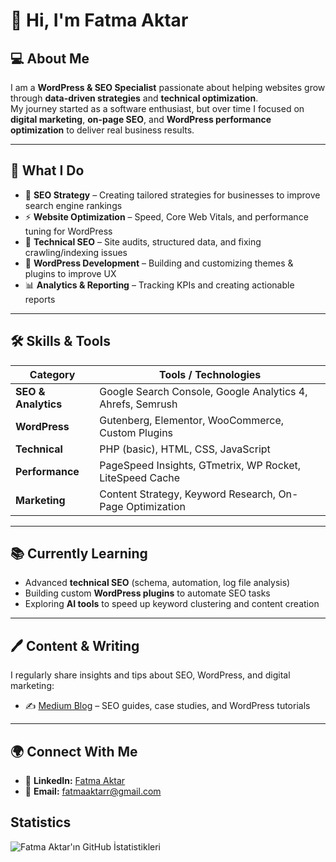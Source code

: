# 👋 Hi, I'm Fatma Aktar  

## 💻 About Me  
I am a **WordPress & SEO Specialist** passionate about helping websites grow through **data-driven strategies** and **technical optimization**.  
My journey started as a software enthusiast, but over time I focused on **digital marketing**, **on-page SEO**, and **WordPress performance optimization** to deliver real business results.  

---

## 🚀 What I Do  
- 📝 **SEO Strategy** – Creating tailored strategies for businesses to improve search engine rankings  
- ⚡ **Website Optimization** – Speed, Core Web Vitals, and performance tuning for WordPress  
- 🔧 **Technical SEO** – Site audits, structured data, and fixing crawling/indexing issues  
- 🎨 **WordPress Development** – Building and customizing themes & plugins to improve UX  
- 📊 **Analytics & Reporting** – Tracking KPIs and creating actionable reports  

---

## 🛠️ Skills & Tools  
| Category | Tools / Technologies |
| --- | --- |
| **SEO & Analytics** | Google Search Console, Google Analytics 4, Ahrefs, Semrush |
| **WordPress** | Gutenberg, Elementor, WooCommerce, Custom Plugins |
| **Technical** | PHP (basic), HTML, CSS, JavaScript |
| **Performance** | PageSpeed Insights, GTmetrix, WP Rocket, LiteSpeed Cache |
| **Marketing** | Content Strategy, Keyword Research, On-Page Optimization |

---

## 📚 Currently Learning  
- Advanced **technical SEO** (schema, automation, log file analysis)  
- Building custom **WordPress plugins** to automate SEO tasks  
- Exploring **AI tools** to speed up keyword clustering and content creation  

---

## 🖊️ Content & Writing  
I regularly share insights and tips about SEO, WordPress, and digital marketing:  
- ✍️ [Medium Blog](https://medium.com/@fatmaaktar) – SEO guides, case studies, and WordPress tutorials  

---

## 🌍 Connect With Me  
- 🔗 **LinkedIn:** [Fatma Aktar](https://www.linkedin.com/in/fatma-aktar)   
- 📧 **Email:** fatmaaktarr@gmail.com



## Statistics


![Fatma Aktar'ın GitHub İstatistikleri](https://github-readme-stats.vercel.app/api?username=Fatmaaktar&show_icons=true&theme=radical&rank_icon=percentile&cache_seconds=1800)


